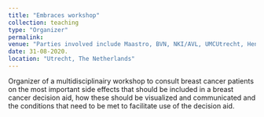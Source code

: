```yaml
---
title: "Embraces workshop"
collection: teaching
type: "Organizer"
permalink: 
venue: "Parties involved include Maastro, BVN, NKI/AVL, UMCUtrecht, Henneman Strategies, ComicHouse"
date: 31-08-2020.
location: "Utrecht, The Netherlands"
---
```

Organizer of a multidisciplinairy workshop to consult breast cancer patients on the most important side effects that should be included in a breast cancer decision aid, how these should be visualized and communicated and the conditions that need to be met to facilitate use of the decision aid. 

